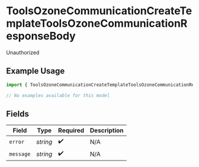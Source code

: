 # ToolsOzoneCommunicationCreateTemplateToolsOzoneCommunicationResponseBody

Unauthorized

## Example Usage

```typescript
import { ToolsOzoneCommunicationCreateTemplateToolsOzoneCommunicationResponseBody } from "bluesky/models/errors";

// No examples available for this model
```

## Fields

| Field              | Type               | Required           | Description        |
| ------------------ | ------------------ | ------------------ | ------------------ |
| `error`            | *string*           | :heavy_check_mark: | N/A                |
| `message`          | *string*           | :heavy_check_mark: | N/A                |